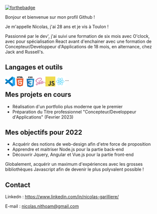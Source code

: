 [![forthebadge](https://forthebadge.com/images/badges/built-with-love.svg)](https://forthebadge.com)

Bonjour et bienvenue sur mon profil Github ! 

Je m'appelle Nicolas, j'ai 28 ans et je vis à Toulon !

Passionné par le dev', j'ai suivi une formation de six mois avec O'clock, avec pour spécialisation React avant d'enchainer avec une formation de Concepteur/Developpeur d'Applications de 18 mois, en alternance, chez Jack and Russell's.

## Langages et outils 
<img align="left" alt="Visual Studio Code" width="32px" src="https://raw.githubusercontent.com/github/explore/80688e429a7d4ef2fca1e82350fe8e3517d3494d/topics/visual-studio-code/visual-studio-code.png" />
<img align="left" alt="HTML5" width="32px" src="https://raw.githubusercontent.com/github/explore/80688e429a7d4ef2fca1e82350fe8e3517d3494d/topics/html/html.png" />
<img align="left" alt="CSS3" width="35px" src="https://raw.githubusercontent.com/github/explore/80688e429a7d4ef2fca1e82350fe8e3517d3494d/topics/css/css.png" />
<img align="left" alt="Sass" width="32px" src="https://raw.githubusercontent.com/github/explore/80688e429a7d4ef2fca1e82350fe8e3517d3494d/topics/sass/sass.png" />
<img align="left" alt="JavaScript" width="32px" src="https://raw.githubusercontent.com/github/explore/80688e429a7d4ef2fca1e82350fe8e3517d3494d/topics/javascript/javascript.png" />
<img align="left" alt="React" width="32px" src="https://raw.githubusercontent.com/github/explore/80688e429a7d4ef2fca1e82350fe8e3517d3494d/topics/react/react.png" />

...
## Mes projets en cours

- Réalisation d'un portfolio plus moderne que le premier
- Préparation du Titre professionnel "Concepteur/Developpeur d'Applications" (Fevrier 2023)

## Mes objectifs pour 2022

- Acquérir des notions de web-design afin d'etre force de proposition
- Apprendre et maitriser Node.js pour la partie back-end
- Découvrir Jquery, Angular et Vue.js pour la partie front-end

Globalement, acquérir un maximum d'expériences avec les grosses bibliothèques Javascript afin de devenir le plus polyvalent possible !

## Contact

Linkedn : https://www.linkedin.com/in/nicolas-garilliere/

E-mail : nicolas.nithoam@gmail.com
